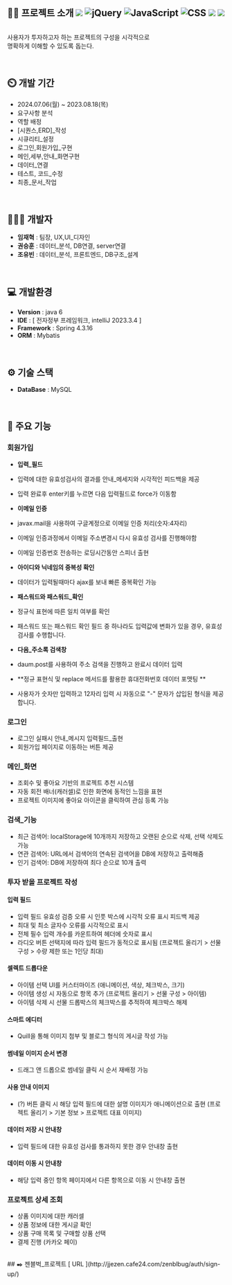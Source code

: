 <div style="display: flex; flex-direction:row;">
    <h2>👨‍🏫 프로젝트 소개
        <img src="https://img.shields.io/badge/spring-6DB33F?style=flat&logo=spring&logoColor=white">
        <img src="https://img.shields.io/badge/jquery-0769AD?style=flat&logo=jquery&logoColor=white" alt="jQuery">
        <img src="https://img.shields.io/badge/javascript-F7DF1E?style=flat&logo=javascript&logoColor=black"
            alt="JavaScript">
        <img src="https://img.shields.io/badge/css-1572B6?style=flat&logo=css3&logoColor=white" alt="CSS">
        <img src="https://img.shields.io/badge/mysql-4479A1?style=flat&logo=mysql&logoColor=white">
        <img src="https://img.shields.io/badge/github-181717?style=flat&logo=github&logoColor=white">
    </h2>

</div>

사용자가 투자하고자 하는 프로젝트의 구성을 시각적으로<br>
명확하게 이해할 수 있도록 돕는다.

<br>

## ⏲️ 개발 기간
- 2024.07.06(월) ~ 2023.08.18(목)
- 요구사항 분석
- 역할 배정
- [시퀀스,ERD]_작성
- 시큐리티_설정
- 로그인,회원가입_구현
- 메인,세부,안내_화면구현
- 데이터_연결
- 테스트, 코드_수정
- 최종_문서_작업

<br>

## 🧑‍🤝‍🧑 개발자
- **임재혁** : 팀장, UX,UI_디자인
- **권승훈** : 데이터_분석, DB연결, server연결
- **조유빈** : 데이터_분석, 프론트엔드, DB구조_설계

<br>

## 💻 개발환경
- **Version** : java 6
- **IDE** : [ 전자정부 프레임워크, intelliJ 2023.3.4 ] 
- **Framework** : Spring 4.3.16
- **ORM** : Mybatis

<br>

## ⚙️ 기술 스택
- **DataBase** : MySQL

<br>

## 📌 주요 기능
### 회원가입
- **입력_필드**
- 입력에 대한 유효성검사의 결과를 안내_메세지와 시각적인 피드백을 제공
- 입력 완료후 enter키를 누르면 다음 입력필드로 force가 이동함

- **이메일 인증**
- javax.mail을 사용하여 구글계정으로 이메일 인증 처리(숫자:4자리)
- 이메일 인증과정에서 이메일 주소변경시 다시 유효성 검사를 진행해야함
- 이메일 인증번호 전송하는 로딩시간동안 스피너 출현

- **아이디와 닉네임의 중복성 확인**
- 데이터가 입력될때마다 ajax를 보내 빠른 중복확인 가능

- **패스워드와 패스워드_확인**
- 정규식 표현에 따른 일치 여부를 확인
- 패스워드 또는 패스워드 확인 필드 중 하나라도 입력값에 변화가 있을 경우, 유효성 검사를 수행합니다.

- **다음_주소록 검색창**
- daum.post를 사용하여 주소 검색을 진행하고 완료시 데이터 입력

- **정규 표현식 및 replace 메서드를 활용한 휴대전화번호 데이터 포맷팅 **
- 사용자가 숫자만 입력하고 12자리 입력 시 자동으로 "-" 문자가 삽입된 형식을 제공합니다.

### 로그인
- 로그인 실패시 안내_메시지 입력필드_출현
- 회원가입 페이지로 이동하는 버튼 제공

### 메인_화면
- 조회수 및 좋아요 기반의 프로젝트 추천 시스템
- 자동 회전 배너(캐러셀)로 인한 화면에 동적인 느낌을 표현
- 프로젝트 이미지에 좋아요 아이콘을 클릭하여 관심 등록 가능

### 검색_기능
- 최근 검색어: localStorage에 10개까지 저장하고 오랜된 순으로 삭제, 선택 삭제도 가능
- 연관 검색어: URL에서 검색어의 연속된 검색어을 DB에 저장하고 출력해줌
- 인기 검색어: DB에 저장하여 최다 순으로 10개 출력




### **투자 받을 프로젝트 작성**

#### 입력 필드
- 입력 필드 유효성 검증 오류 시 인풋 박스에 시각적 오류 표시 피드백 제공
- 최대 및 최소 글자수 오류를 시각적으로 표시
- 전체 필수 입력 개수를 카운트하여 헤더에 숫자로 표시
- 라디오 버튼 선택지에 따라 입력 필드가 동적으로 표시됨 (프로젝트 올리기 > 선물 구성 > 수량 제한 또는 1인당 최대)

#### 셀렉트 드롭다운
- 아이템 선택 UI를 커스터마이즈 (애니메이션, 색상, 체크박스, 크기)
- 아이템 생성 시 자동으로 항목 추가 (프로젝트 올리기 > 선물 구성 > 아이템)
- 아이템 삭제 시 선물 드롭박스의 체크박스를 추적하여 체크박스 해제

#### 스마트 에디터
- Quill을 통해 이미지 첨부 및 블로그 형식의 게시글 작성 가능

#### 썸네일 이미지 순서 변경
- 드래그 앤 드롭으로 썸네일 클릭 시 순서 재배정 가능

#### 사용 안내 이미지
- (?) 버튼 클릭 시 해당 입력 필드에 대한 설명 이미지가 애니메이션으로 출현 (프로젝트 올리기 > 기본 정보 > 프로젝트 대표 이미지)

#### 데이터 저장 시 안내창
- 입력 필드에 대한 유효성 검사를 통과하지 못한 경우 안내창 출현

#### 데이터 이동 시 안내창
- 해당 입력 중인 항목 페이지에서 다른 항목으로 이동 시 안내창 출현

### 프로젝트 상세 조회
- 상품 이미지에 대한 캐러셀
- 상품 정보에 대한 게시글 확인
- 상품 구매 목록 및 구매할 상품 선택
- 결제 진행 (카카오 페이)







<br>
## ✒️ 젠블벅_프로젝트 [ URL ](http://jjezen.cafe24.com/zenblbug/auth/sign-up/)
